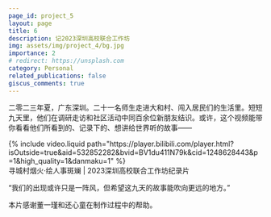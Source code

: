 ```yaml
---
page_id: project_5
layout: page
title: 6
description: 记2023深圳高校联合工作坊
img: assets/img/project_4/bg.jpg
importance: 2
# redirect: https://unsplash.com
category: Personal
related_publications: false
giscus_comments: true
---
```


二零二三年夏，广东深圳。二十一名师生走进大和村、闯入居民们的生活里。短短九天里，他们在调研走访和社区活动中同百余位新朋友结识。或许，这个视频能带你看看他们所看到的、记录下的、想讲给世界听的故事——

<div class="container">
    {% include video.liquid path="https://player.bilibili.com/player.html?isOutside=true&aid=532852282&bvid=BV1du411N79k&cid=1248628443&p=1&high_quality=1&danmaku=1" %}
</div>
<div class="caption">
    寻城村烟火·绘人事斑斓 | 2023深圳高校联合工作坊纪录片
</div>

“我们的出现或许只是一阵风，但希望这九天的故事能吹向更远的地方。”

本片感谢董一瑾和还心童在制作过程中的帮助。